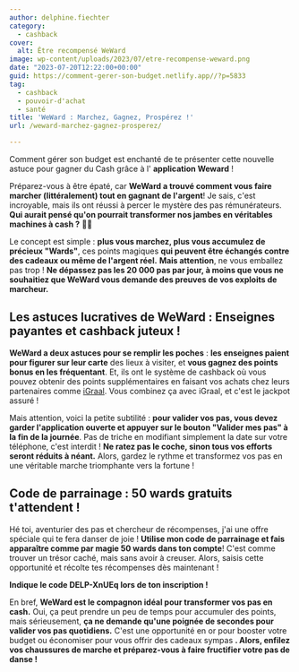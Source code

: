 ```yaml
---
author: delphine.fiechter
category:
  - cashback
cover:
  alt: Être recompensé WeWard
image: wp-content/uploads/2023/07/etre-recompense-weward.png
date: "2023-07-20T12:22:00+00:00"
guid: https://comment-gerer-son-budget.netlify.app//?p=5833
tag:
  - cashback
  - pouvoir-d'achat
  - santé
title: 'WeWard : Marchez, Gagnez, Prospérez !'
url: /weward-marchez-gagnez-prosperez/

---
```

  
Comment gérer son budget est enchanté de te présenter cette nouvelle astuce pour gagner du Cash grâce à l' **application Weward** !

Préparez-vous à être épaté, car **WeWard a trouvé comment vous faire marcher (littéralement) tout en gagnant de l'argent**! Je sais, c'est incroyable, mais ils ont réussi à percer le mystère des pas rémunérateurs. **Qui aurait pensé qu'on pourrait transformer nos jambes en véritables machines à cash ?** 🤣🤣

Le concept est simple : **plus vous marchez, plus vous accumulez de précieux "Wards"**, ces points magiques **qui peuvent être échangés contre des cadeaux ou même de l'argent réel.** **Mais attention**, ne vous emballez pas trop ! **Ne dépassez pas les 20 000 pas par jour, à moins que vous ne souhaitiez que WeWard vous demande des preuves de vos exploits de marcheur.**

## Les astuces lucratives de WeWard : Enseignes payantes et cashback juteux !

**WeWard a deux astuces pour se remplir les poches** : **les enseignes paient pour figurer sur leur carte** des lieux à visiter, et **vous gagnez des points bonus en les fréquentant**. Et, ils ont le système de cashback où vous pouvez obtenir des points supplémentaires en faisant vos achats chez leurs partenaires comme [iGraal](https://comment-gerer-son-budget.netlify.app//etre-recompense-pour-avoir-depense-igraal/ "iGraal"). Vous combinez ça avec iGraal, et c'est le jackpot assuré !

Mais attention, voici la petite subtilité : **pour valider vos pas, vous devez garder l'application ouverte et appuyer sur le bouton "Valider mes pas" à la fin de la journée**. Pas de triche en modifiant simplement la date sur votre téléphone, c'est interdit ! **Ne ratez pas le coche, sinon tous vos efforts seront réduits à néant.** Alors, gardez le rythme et transformez vos pas en une véritable marche triomphante vers la fortune !

## Code de parrainage : 50 wards gratuits t'attendent !

Hé toi, aventurier des pas et chercheur de récompenses, j'ai une offre spéciale qui te fera danser de joie ! **Utilise mon code de parrainage et fais apparaître comme par magie 50 wards dans ton compte**! C'est comme trouver un trésor caché, mais sans avoir à creuser. Alors, saisis cette opportunité et récolte tes récompenses dès maintenant !

**Indique le code DELP-XnUEq lors de ton inscription !**

En bref, **WeWard est le compagnon idéal pour transformer vos pas en cash.** Oui, ça peut prendre un peu de temps pour accumuler des points, mais sérieusement, **ça ne demande qu'une poignée de secondes pour valider vos pas quotidiens.** C'est une opportunité en or pour booster votre budget ou économiser pour vous offrir des cadeaux sympas **. Alors, enfilez vos chaussures de marche et préparez-vous à faire fructifier votre pas de danse !**
